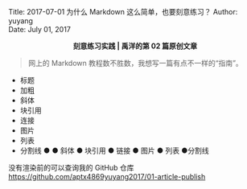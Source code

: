 Title:  2017-07-01  为什么 Markdown 这么简单，也要刻意练习？
Author: yuyang  
Date:   July 01, 2017  

<p align="center"><strong> 刻意练习实践 | 禹洋的第 02 篇原创文章</strong></p>

> 网上的 Markdown 教程数不胜数，我想写一篇有点不一样的“指南”。


* 标题
* 加粗
* 斜体
* 块引用
* 连接
* 图片
* 列表
* 分割线
  ● 
  ● 斜体
  ● 块引用
  ● 链接
  ● 图片
  ● 列表
  ●分割线

没有渲染前的可以查询我的 GitHub 仓库 <https://github.com/aptx4869yuyang2017/01-article-publish>